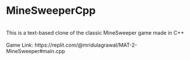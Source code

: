 # MineSweeperCpp
<br>
This is a text-based clone of the classic MineSweeper game made in C++
<br><br>
Game Link: https://replit.com/@mridulagrawal/MAT-2-MineSweeper#main.cpp
